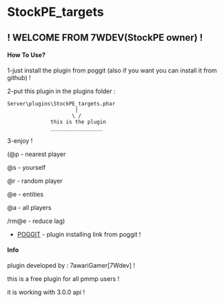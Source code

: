

# StockPE_targets
## ! WELCOME FROM 7WDEV(StockPE owner) !

#### How To Use?
1-just install the plugin from poggit (also if you want you can install it from github) !

2-put this plugin in the plugins folder :
```
Server\plugins\StockPE_targets.phar
                      |
                     \ /
              this is the plugin
              _________________
```
3-enjoy !

(@p - nearest player

@s - yourself

@r - random player

@e - entities

@a - all players

/rm@e - reduce lag)

* [POGGIT](#) - plugin installing link from poggit !


#### Info
plugin developed by : 7awariGamer[7Wdev] !

this is a free plugin for all pmmp users !

it is working with 3.0.0 api !
